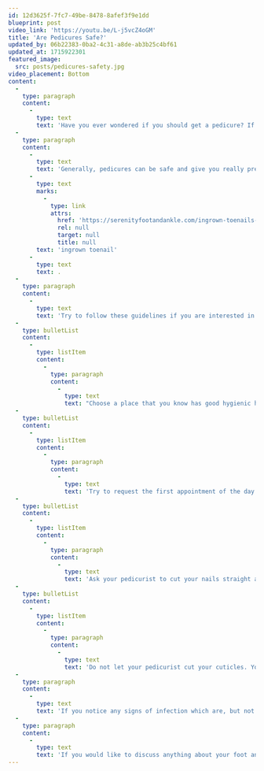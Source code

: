 ```yaml
---
id: 12d3625f-7fc7-49be-8478-8afef3f9e1dd
blueprint: post
video_link: 'https://youtu.be/L-j5vcZ4oGM'
title: 'Are Pedicures Safe?'
updated_by: 06b22383-0ba2-4c31-a8de-ab3b25c4bf61
updated_at: 1715922301
featured_image:
  src: posts/pedicures-safety.jpg
video_placement: Bottom
content:
  -
    type: paragraph
    content:
      -
        type: text
        text: 'Have you ever wondered if you should get a pedicure? If it is safe to get one? If there are certain things you should or should not do? If you have ever wondered about any of these questions, keep on reading!'
  -
    type: paragraph
    content:
      -
        type: text
        text: 'Generally, pedicures can be safe and give you really pretty toenails! However, there are some precautions to take to ensure you do not get an infection or an '
      -
        type: text
        marks:
          -
            type: link
            attrs:
              href: 'https://serenityfootandankle.com/ingrown-toenails-toenail-pain-toenail-infection-red-toe-swollen-toe/'
              rel: null
              target: null
              title: null
        text: 'ingrown toenail'
      -
        type: text
        text: .
  -
    type: paragraph
    content:
      -
        type: text
        text: 'Try to follow these guidelines if you are interested in getting a pedicure:'
  -
    type: bulletList
    content:
      -
        type: listItem
        content:
          -
            type: paragraph
            content:
              -
                type: text
                text: "Choose a place that you know has good hygienic habits, sterilizes their equipment between clients, and cleans the facility on a regular basis.\_"
  -
    type: bulletList
    content:
      -
        type: listItem
        content:
          -
            type: paragraph
            content:
              -
                type: text
                text: 'Try to request the first appointment of the day as this is when all the equipment is probably the cleanest.'
  -
    type: bulletList
    content:
      -
        type: listItem
        content:
          -
            type: paragraph
            content:
              -
                type: text
                text: 'Ask your pedicurist to cut your nails straight across and not curve into the grooves of your nails.'
  -
    type: bulletList
    content:
      -
        type: listItem
        content:
          -
            type: paragraph
            content:
              -
                type: text
                text: 'Do not let your pedicurist cut your cuticles. Your cuticles act as a natural barrier to unwanted bacteria. If you allow your pedicurist to cut your cuticles, this will put you at a higher risk of infection.'
  -
    type: paragraph
    content:
      -
        type: text
        text: 'If you notice any signs of infection which are, but not limited to: redness, swelling, pus, pain, please go to the ER.'
  -
    type: paragraph
    content:
      -
        type: text
        text: 'If you would like to discuss anything about your foot and ankle problems, come see me at Serenity Foot and Ankle Specialists!'
---
```

